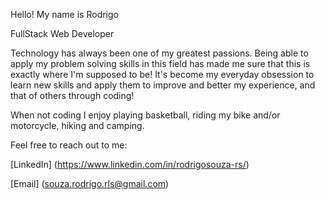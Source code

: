 Hello! My name is Rodrigo

FullStack Web Developer

Technology has always been one of my greatest passions. Being able to apply my problem solving skills in this field has made
me sure that this is exactly where I'm supposed to be! It's become my everyday obsession to learn new skills and apply them to 
improve and better my experience, and that of others through coding!

When not coding I enjoy playing basketball, riding my bike and/or motorcycle, hiking and camping.

Feel free to reach out to me:


  [LinkedIn] (https://www.linkedin.com/in/rodrigosouza-rs/)

  
  [Email] (souza.rodrigo.rls@gmail.com)

